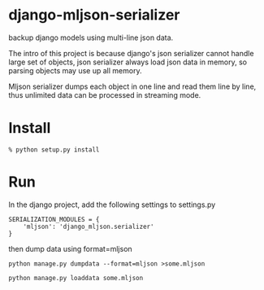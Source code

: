 django-mljson-serializer
====

backup django models using multi-line json data.

The intro of this project is because django's json serializer cannot
handle large set of objects, json serializer always load json data
in memory, so parsing objects may use up all memory.

Mljson serializer dumps each object in one line and read them line by
line, thus unlimited data can be processed in streaming mode.

Install
====
```
% python setup.py install
```

Run
====
In the django project, add the following settings to settings.py
```
SERIALIZATION_MODULES = {
    'mljson': 'django_mljson.serializer'
}
```

then dump data using format=mljson
```
python manage.py dumpdata --format=mljson >some.mljson

python manage.py loaddata some.mljson
```



